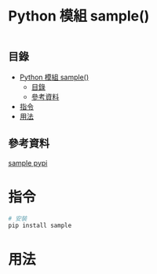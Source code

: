# Python 模組 sample()

```
```

## 目錄

- [Python 模組 sample()](#python-模組-sample)
	- [目錄](#目錄)
	- [參考資料](#參考資料)
- [指令](#指令)
- [用法](#用法)

## 參考資料

[sample pypi](https://pypi.org/project/sample/)

# 指令

```bash
# 安裝
pip install sample
```

# 用法

```Python
```
